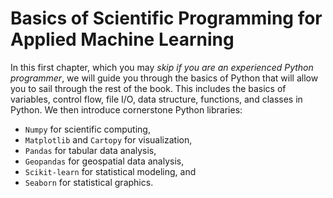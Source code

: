 # Basics of Scientific Programming for Applied Machine Learning

In this first chapter, which you may *skip if you are an experienced Python programmer*, we will guide you through the basics of Python that will allow you to sail through the rest of the book. This includes the basics of variables, control flow, file I/O, data structure, functions, and classes in Python. We then introduce cornerstone Python libraries: 
-  `Numpy` for scientific computing, 
-  `Matplotlib` and `Cartopy` for visualization,
-  `Pandas` for tabular data analysis,
-  `Geopandas` for geospatial data analysis,
-  `Scikit-learn` for statistical modeling, and
-  `Seaborn` for statistical graphics.  
